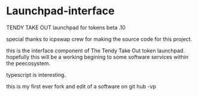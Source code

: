 # Launchpad-interface

TENDY TAKE OUT
launchpad for tokens beta .10

special thanks to icpswap crew for making the source code for this project. 

this is the interface component of The Tendy Take Out token launchpad. hopefully this will be a working begining to some software services within the peecosystem. 



typescript is interesting. 

this is my first ever fork and edit of a software on git hub -vp
